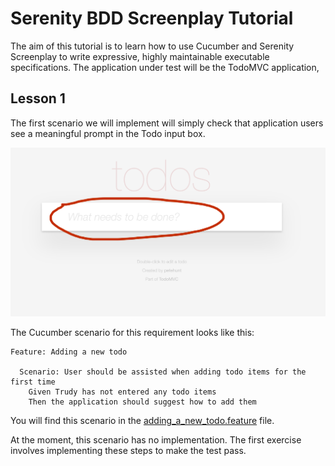 # Serenity BDD Screenplay Tutorial

The aim of this tutorial is to learn how to use Cucumber and Serenity Screenplay to write expressive, highly maintainable executable specifications.
The application under test will be the TodoMVC application,

## Lesson 1

The first scenario we will implement will simply check that application users see a meaningful prompt in the Todo input box. 

![A spinner appearing when we add a todo item](src/main/resources/images/todo-prompt.png)

The Cucumber scenario for this requirement looks like this:

```gherkin
Feature: Adding a new todo

  Scenario: User should be assisted when adding todo items for the first time
    Given Trudy has not entered any todo items
    Then the application should suggest how to add them
```

You will find this scenario in the [adding_a_new_todo.feature](src/test/resources/features/creating_todos/adding_a_new_todo.feature) file.

At the moment, this scenario has no implementation. The first exercise involves implementing these steps to make the test pass.


